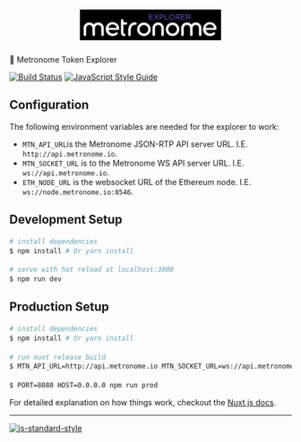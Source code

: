 <h1 align="center">
  <img src="./assets/img/logo-black.png" alt="Metronome Explorer" width="50%">
</h1>

🔎 Metronome Token Explorer

[![Build Status](https://travis-ci.com/MetronomeToken/metronome-explorer.svg?token=zFtwnjoHbEAEPUQyswR1&branch=master)](https://travis-ci.com/MetronomeToken/metronome-desktop-wallet)
[![JavaScript Style Guide](https://img.shields.io/badge/code_style-standard-brightgreen.svg)](https://standardjs.com)

## Configuration

The following environment variables are needed for the explorer to work:

- `MTN_API_URL`is the Metronome JSON-RTP API server URL. I.E. `http://api.metronome.io`.
- `MTN_SOCKET_URL` is to the Metronome WS API server URL. I.E. `ws://api.metronome.io`.
- `ETH_NODE_URL` is the websocket URL of the Ethereum node. I.E. `ws://node.metronome.io:8546`.

## Development Setup

``` bash
# install dependencies
$ npm install # Or yarn install

# serve with hot reload at localhost:3000
$ npm run dev
```

## Production Setup

``` bash
# install dependencies
$ npm install # Or yarn install

# run nuxt release build
$ MTN_API_URL=http://api.metronome.io MTN_SOCKET_URL=ws://api.metronome.io ETH_NODE_URL=ws://node.metronome.io:8546 npm run build

$ PORT=8080 HOST=0.0.0.0 npm run prod
```

For detailed explanation on how things work, checkout the [Nuxt.js docs](https://github.com/nuxt/nuxt.js).

---
[![js-standard-style](https://cdn.rawgit.com/standard/standard/master/badge.svg)](http://standardjs.com)
